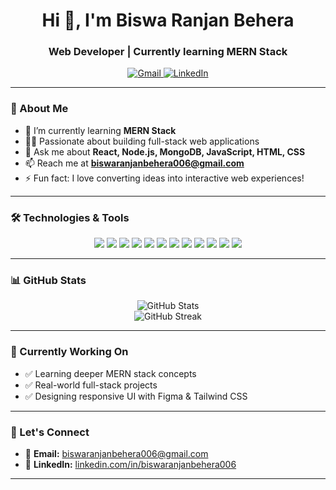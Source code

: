 <h1 align="center">Hi 👋, I'm Biswa Ranjan Behera</h1>
<h3 align="center">Web Developer | Currently learning MERN Stack</h3>

<p align="center">
  <a href="mailto:biswaranjanbehera006@gmail.com">
    <img src="https://img.shields.io/badge/Gmail-D14836?style=for-the-badge&logo=gmail&logoColor=white" alt="Gmail">
  </a>
  <a href="https://www.linkedin.com/in/biswa-ranjan-behera/" target="_blank">
    <img src="https://img.shields.io/badge/LinkedIn-0077B5?style=for-the-badge&logo=linkedin&logoColor=white" alt="LinkedIn">
  </a>
</p>

---

### 🚀 About Me

- 🌱 I’m currently learning **MERN Stack**  
- 👨‍💻 Passionate about building full-stack web applications  
- 💬 Ask me about **React, Node.js, MongoDB, JavaScript, HTML, CSS**  
- 📫 Reach me at **biswaranjanbehera006@gmail.com**  
- ⚡ Fun fact: I love converting ideas into interactive web experiences!

---

### 🛠️ Technologies & Tools

<p align="center">
  <img src="https://img.shields.io/badge/HTML5-E34F26?style=for-the-badge&logo=html5&logoColor=white" />
  <img src="https://img.shields.io/badge/CSS3-1572B6?style=for-the-badge&logo=css3&logoColor=white" />
  <img src="https://img.shields.io/badge/JavaScript-F7DF1E?style=for-the-badge&logo=javascript&logoColor=black" />
  <img src="https://img.shields.io/badge/React-20232A?style=for-the-badge&logo=react&logoColor=61DAFB" />
  <img src="https://img.shields.io/badge/Node.js-339933?style=for-the-badge&logo=nodedotjs&logoColor=white" />
  <img src="https://img.shields.io/badge/Express.js-000000?style=for-the-badge&logo=express&logoColor=white" />
  <img src="https://img.shields.io/badge/MongoDB-4EA94B?style=for-the-badge&logo=mongodb&logoColor=white" />
  <img src="https://img.shields.io/badge/Tailwind_CSS-38B2AC?style=for-the-badge&logo=tailwind-css&logoColor=white" />
  <img src="https://img.shields.io/badge/C-00599C?style=for-the-badge&logo=c&logoColor=white" />
  <img src="https://img.shields.io/badge/Java-ED8B00?style=for-the-badge&logo=java&logoColor=white" />
  <img src="https://img.shields.io/badge/Figma-F24E1E?style=for-the-badge&logo=figma&logoColor=white" />
  <img src="https://img.shields.io/badge/Postman-FF6C37?style=for-the-badge&logo=postman&logoColor=white" />
</p>

---

### 📊 GitHub Stats

<p align="center">
  <img src="https://github-readme-stats.vercel.app/api?username=biswaranjanbehera006&show_icons=true&theme=tokyonight" alt="GitHub Stats" />
  <br />
  <img src="https://streak-stats.demolab.com?user=biswaranjanbehera006&theme=tokyonight" alt="GitHub Streak" />
</p>

---

### 🧠 Currently Working On

- ✅ Learning deeper MERN stack concepts  
- ✅ Real-world full-stack projects  
- ✅ Designing responsive UI with Figma & Tailwind CSS  

---

### 🔗 Let's Connect

- 📧 **Email:** biswaranjanbehera006@gmail.com  
- 🔗 **LinkedIn:** [linkedin.com/in/biswaranjanbehera006](https://www.linkedin.com/in/biswa-ranjan-behera/)

---
